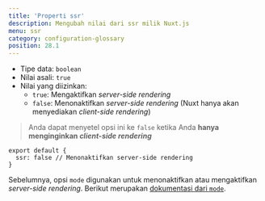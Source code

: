 ```yaml
---
title: 'Properti ssr'
description: Mengubah nilai dari ssr milik Nuxt.js
menu: ssr
category: configuration-glossary
position: 28.1
---
```


- Tipe data: `boolean`
- Nilai asali: `true`
- Nilai yang diizinkan:
  - `true`: Mengaktifkan _server-side rendering_
  - `false`: Menonaktifkan _server-side rendering_ (Nuxt hanya akan menyediakan _client-side rendering_)

> Anda dapat menyetel opsi ini ke `false` ketika Anda **hanya menginginkan _client-side rendering_** 

```js{}[nuxt.config.js]
export default {
  ssr: false // Menonaktifkan server-side rendering
}
```

<base-alert type="next">

Sebelumnya, opsi `mode` digunakan untuk menonaktifkan atau mengaktifkan _server-side rendering_. Berikut merupakan [dokumentasi dari `mode`](/docs/2.x/configuration-glossary/configuration-mode).

</base-alert>
